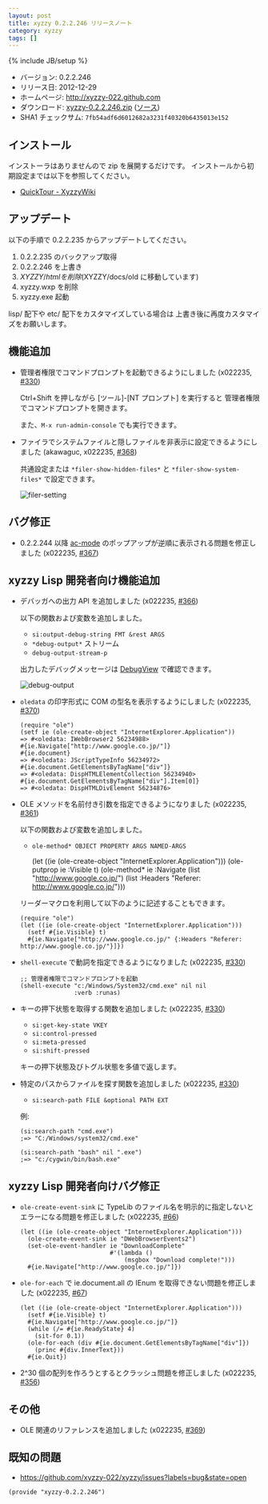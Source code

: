 ```yaml
---
layout: post
title: xyzzy 0.2.2.246 リリースノート
category: xyzzy
tags: []
---
```

{% include JB/setup %}

  * バージョン: 0.2.2.246
  * リリース日: 2012-12-29
  * ホームページ: <http://xyzzy-022.github.com>
  * ダウンロード: [xyzzy-0.2.2.246.zip](https://github.com/downloads/xyzzy-022/xyzzy/xyzzy-0.2.2.246.zip)
    ([ソース](https://github.com/downloads/xyzzy-022/xyzzy/xyzzy-src-0.2.2.246.zip))
  * SHA1 チェックサム: `7fb54adf6d6012682a3231f40320b6435013e152`


インストール
------------

インストーラはありませんので zip を展開するだけです。
インストールから初期設定までは以下を参照してください。

  * [QuickTour - XyzzyWiki]


アップデート
------------

以下の手順で 0.2.2.235 からアップデートしてください。

  1. 0.2.2.235 のバックアップ取得
  2. 0.2.2.246 を上書き
  3. $XYZZY/html を削除 ($XYZZY/docs/old に移動しています)
  4. xyzzy.wxp を削除
  5. xyzzy.exe 起動

lisp/ 配下や etc/ 配下をカスタマイズしている場合は
上書き後に再度カスタマイズをお願いします。


機能追加
--------

  * 管理者権限でコマンドプロンプトを起動できるようにしました (x022235, [#330])

    Ctrl+Shift を押しながら [ツール]-[NT プロンプト] を実行すると
    管理者権限でコマンドプロンプトを開きます。

    また、`M-x run-admin-console` でも実行できます。

  * ファイラでシステムファイルと隠しファイルを非表示に設定できるようにしました (akawaguc, x022235, [#368])

    共通設定または `*filer-show-hidden-files*` と `*filer-show-system-files*` で設定できます。

    ![filer-setting]

バグ修正
--------

  * 0.2.2.244 以降 [ac-mode] のポップアップが逆順に表示される問題を修正しました (x022235, [#367])

xyzzy Lisp 開発者向け機能追加
-----------------------------

  * デバッガへの出力 API を追加しました (x022235, [#366])

    以下の関数および変数を追加しました。

    * `si:output-debug-string FMT &rest ARGS`
    * `*debug-output*` ストリーム
    * `debug-output-stream-p`

    出力したデバッグメッセージは [DebugView] で確認できます。

    ![debug-output]

  * `oledata` の印字形式に COM の型名を表示するようにしました (x022235, [#370])

        (require "ole")
        (setf ie (ole-create-object "InternetExplorer.Application"))
        => #<oledata: IWebBrowser2 56234988>
        #{ie.Navigate["http://www.google.co.jp/"]}
        #{ie.document}
        => #<oledata: JScriptTypeInfo 56234972>
        #{ie.document.GetElementsByTagName["div"]}
        => #<oledata: DispHTMLElementCollection 56234940>
        #{ie.document.GetElementsByTagName["div"].Item[0]}
        => #<oledata: DispHTMLDivElement 56234876>

  * OLE メソッドを名前付き引数を指定できるようになりました (x022235, [#361])

    以下の関数および変数を追加しました。

    * `ole-method* OBJECT PROPERTY ARGS NAMED-ARGS`

        (let ((ie (ole-create-object "InternetExplorer.Application")))
          (ole-putprop ie :Visible t)
          (ole-method* ie :Navigate
                       (list "http://www.google.co.jp/")
                       (list :Headers "Referer: http://www.google.co.jp/")))

    リーダーマクロを利用して以下のように記述することもできます。

        (require "ole")
        (let ((ie (ole-create-object "InternetExplorer.Application")))
          (setf #{ie.Visible} t)
          #{ie.Navigate["http://www.google.co.jp/" {:Headers "Referer: http://www.google.co.jp/"}]})

  * `shell-execute` で動詞を指定できるようになりました (x022235, [#330])

        ;; 管理者権限でコマンドプロンプトを起動
        (shell-execute "c:/Windows/System32/cmd.exe" nil nil
                       :verb :runas)

  * キーの押下状態を取得する関数を追加しました (x022235, [#330])

    * `si:get-key-state VKEY`
    * `si:control-pressed`
    * `si:meta-pressed`
    * `si:shift-pressed`

    キーの押下状態及びトグル状態を多値で返します。

  * 特定のパスからファイルを探す関数を追加しました (x022235, [#330])

    * `si:search-path FILE &optional PATH EXT`

    例:

        (si:search-path "cmd.exe")
        ;=> "C:/Windows/system32/cmd.exe"

        (si:search-path "bash" nil ".exe")
        ;=> "c:/cygwin/bin/bash.exe"

xyzzy Lisp 開発者向けバグ修正
-----------------------------

  * `ole-create-event-sink` に TypeLib のファイル名を明示的に指定しないとエラーになる問題を修正しました (x022235, [#66])

        (let ((ie (ole-create-object "InternetExplorer.Application")))
          (ole-create-event-sink ie "DWebBrowserEvents2")
          (set-ole-event-handler ie "DownloadComplete"
                                 #'(lambda ()
                                     (msgbox "Download complete!")))
          #{ie.Navigate["http://www.google.co.jp/"]})

  * `ole-for-each` で ie.document.all の IEnum を取得できない問題を修正しました (x022235, [#67])

        (let ((ie (ole-create-object "InternetExplorer.Application")))
          (setf #{ie.Visible} t)
          #{ie.Navigate["http://www.google.co.jp/"]}
          (while (/= #{ie.ReadyState} 4)
            (sit-for 0.1))
          (ole-for-each (div #{ie.document.GetElementsByTagName["div"]})
            (princ #{div.InnerText}))
          #{ie.Quit})

  * 2^30 個の配列を作ろうとするとクラッシュ問題を修正しました (x022235, [#356])

その他
------

  * OLE 関連のリファレンスを追加しました (x022235, [#369])

既知の問題
----------

  * <https://github.com/xyzzy-022/xyzzy/issues?labels=bug&state=open>


`(provide "xyzzy-0.2.2.246")`

  [QuickTour - XyzzyWiki]: http://xyzzy.s53.xrea.com/wiki/index.php?QuickTour
  [ac-mode]: http://white.s151.xrea.com/wiki/index.php?script%2Fac-mode
  [filer-setting]: https://f.cloud.github.com/assets/1522408/34233/2f998aac-5107-11e2-8452-409b0467a0b2.png
  [debug-output]: https://f.cloud.github.com/assets/1522408/34249/4fe0a358-5108-11e2-9b8d-aee4e49f290e.png
  [DebugView]: http://technet.microsoft.com/ja-jp/sysinternals/bb896647.aspx
  [#66]: https://github.com/xyzzy-022/xyzzy/issues/66
  [#67]: https://github.com/xyzzy-022/xyzzy/issues/67
  [#330]: https://github.com/xyzzy-022/xyzzy/issues/330
  [#356]: https://github.com/xyzzy-022/xyzzy/issues/356
  [#361]: https://github.com/xyzzy-022/xyzzy/issues/361
  [#366]: https://github.com/xyzzy-022/xyzzy/issues/366
  [#367]: https://github.com/xyzzy-022/xyzzy/issues/367
  [#368]: https://github.com/xyzzy-022/xyzzy/issues/368
  [#369]: https://github.com/xyzzy-022/xyzzy/issues/369
  [#370]: https://github.com/xyzzy-022/xyzzy/issues/370
